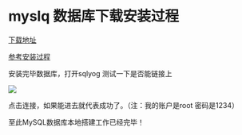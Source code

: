 # myslq 数据库下载安装过程 #

 [下载地址](http://pan.baidu.com/s/1o8RyZGm)

[参考安装过程](http://www.bkjia.com/Mysql/1136534.html "")


安装完毕数据库，打开sqlyog 测试一下是否能链接上

![](https://i.imgur.com/PFaD6ZI.png)

点击连接，如果能进去就代表成功了。（注：我的账户是root 密码是1234）

至此MySQL数据库本地搭建工作已经完毕！